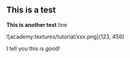 This is a test
-----

__This is another test__
line

![academy:textures/tutorial/xxx.png](123, 456)

I tell you this is good!